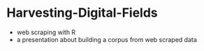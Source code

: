 # Harvesting-Digital-Fields
- web scraping with R
- a presentation about building a corpus from web scraped data
  

